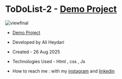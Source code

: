 # ToDoList-2 - [Demo Project](https://aliheydarii.github.io/ToDoList-2/)

![viewfinal]([https://github.com/user-attachments/assets/c2361b64-ce8c-48f4-92e0-f17df3ec3174](https://github.com/user-attachments/assets/9c20f370-ee96-4fa6-bb0b-2bacfc9dbdf2))

- [Demo Project](https://aliheydarii.github.io/ToDoList-2/)

- Developed by Ali Heydari

- Created - 26 Aug 2025

- Technologies Used - Html , css , Js

- How to reach me : with my [instagram](https://www.instagram.com/alifront_com/) and [linkedin](https://www.linkedin.com/in/ali-heydari-3567b2191/)
